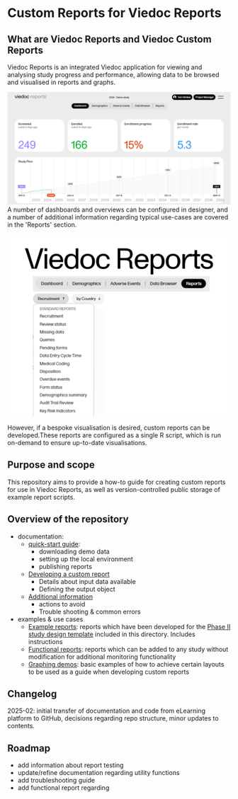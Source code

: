 # Custom Reports for Viedoc Reports

## What are Viedoc Reports and Viedoc Custom Reports
Viedoc Reports is an integrated Viedoc application for viewing and analysing study progress and performance, allowing data to be browsed and visualised in reports and graphs.

![Reports](./docs/assets/reports.png)
A number of dashboards and overviews can be configured in designer, and  a number of additional information regarding typical use-cases are covered in the 'Reports' section. 

![ReportsReports](./docs/assets/reports2.png)

However, if a bespoke visualisation is desired, custom reports can be developed.These reports are configured as a single R script, which is run on-demand to ensure up-to-date visualisations.

## Purpose and scope
This repository aims to provide a how-to guide for creating custom reports for use in Viedoc Reports, as well as version-controlled public storage of example report scripts.

## Overview of the repository
- documentation:
  - [quick-start guide](./docs/quick-start.md): 
    - downloading demo data
    - setting up the local environment 
    - publishing reports
  - [Developing a custom report](./docs/dev-guide.md)
    - Details about input data available
    - Defining the output object
  - [Additional information](./docs/quick-start.md)
    - actions to avoid
    - Trouble shooting & common errors
- examples & use cases
  - [Example reports](./example-reports/README.md): reports which have been developed for the [Phase II study design template](./example-reports/StudyDesign_VIEDOC-PHASE-II-TEMPLATE_2.0.xml) included in this directory. Includes instructions
  - [Functional reports](./functional-reports/README.md): reports which  can be added to any study without modification for additional monitoring functionality
  - [Graphing demos](./graphing-demos/README.md): basic examples of how to achieve certain layouts to be used as a guide when developing custom reports 

## Changelog
2025-02: initial transfer of documentation and code from eLearning platform to GitHub, decisions regarding repo structure, minor updates to contents.

## Roadmap
- add information about report testing
- update/refine documentation regarding utility functions
- add troubleshooting guide
- add functional report regarding
